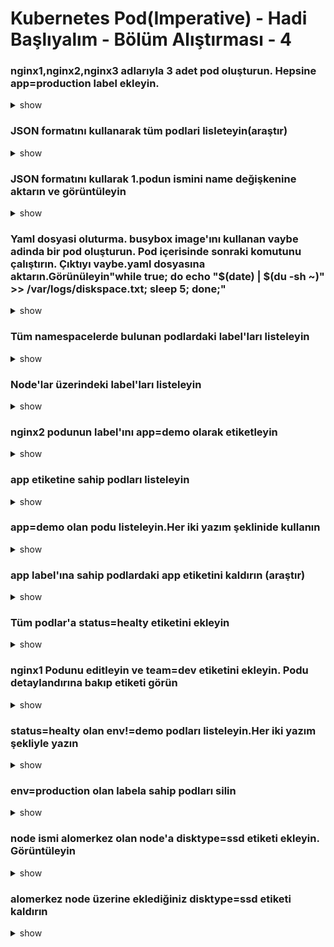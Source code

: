 # Kubernetes Pod(Imperative) - Hadi Başlıyalım - Bölüm Alıştırması - 4

### nginx1,nginx2,nginx3 adlarıyla 3 adet pod oluşturun. Hepsine app=production label ekleyin.

<details><summary>show</summary>
<p>

```bash
kubectl run nginx1 --image=nginx --restart=Never --labels=app=production
kubectl run nginx2 --image=nginx --restart=Never --labels=app=production
kubectl run nginx3 --image=nginx --restart=Never --labels=app=production
```

</p>
</details>

### JSON formatını kullanarak tüm podlari lisleteyin(araştır)

<details><summary>show</summary>
<p>

```bash
kubectl get pods -o=jsonpath="{.items[*]['metadata.name']}"
```

</p>
</details>


### JSON formatını kullarak 1.podun ismini name değişkenine aktarın ve görüntüleyin

<details><summary>show</summary>
<p>

```bash
$name=kubectl get pods -o=jsonpath="{.items[1]['metadata.name']}"
echo $name
```

</p>
</details>

### Yaml dosyasi oluturma. busybox image'ını kullanan vaybe adinda bir pod oluşturun. Pod içerisinde sonraki komutunu çalıştırın. Çıktıyı vaybe.yaml dosyasına aktarın.Görünüleyin"while true; do echo "$(date) | $(du -sh ~)" >> /var/logs/diskspace.txt; sleep 5; done;"

<details><summary>show</summary>
<p>

```bash
kubectl run vaybe --image=busybox --restart=Never -o yaml --dry-run -- /bin/sh -c 'while true; do echo "$(date) | $(du -sh ~)" >> /var/logs/diskspace.txt; sleep 5; done;' > vaybe.yaml
cat vaybe.yaml
```

</p>
</details>

### Tüm namespacelerde bulunan podlardaki label'ları listeleyin

<details><summary>show</summary>
<p>

```bash
kubectl get nodes --show-labels --all-namespaces
```

</p>
</details>

### Node'lar üzerindeki label'ları listeleyin

<details><summary>show</summary>
<p>

```bash
kubectl get pods --show-labels
```

</p>
</details>


### nginx2 podunun label'ını app=demo olarak etiketleyin

<details><summary>show</summary>
<p>

```bash
kubectl label po nginx2 app=demo --overwrite
```

</p>
</details>


### app etiketine sahip podları listeleyin

<details><summary>show</summary>
<p>

```bash
kubectl get po -L app
```

</p>
</details>

### app=demo olan podu listeleyin.Her iki yazım şeklinide kullanın

<details><summary>show</summary>
<p>

```bash
kubectl get po -l app=demo
# or
kubectl get po -l 'app in (demo)'
```

</p>
</details>

### app label'ına sahip podlardaki app etiketini kaldırın (araştır)

<details><summary>show</summary>
<p>

```bash
kubectl label po nginx1 nginx2 nginx3 app-
# veya
kubectl label po nginx{1..3} app-
```

</p>
</details>

### Tüm podlar'a status=healty etiketini ekleyin

<details><summary>show</summary>
<p>

```bash
kubectl label pods --all status=healthy
```

</p>
</details>


### nginx1 Podunu editleyin ve team=dev etiketini ekleyin. Podu detaylandırına bakıp etiketi görün

<details><summary>show</summary>
<p>

```bash
kubectl run busybox --image=busybox --command --restart=Never -- env
kubectl logs busybox
```

</p>
</details>

### status=healty olan env!=demo podları listeleyin.Her iki yazım şekliyle yazın

<details><summary>show</summary>
<p>

```bash
kubectl get po -l "status=healty,env!=demo"
#veya
kubectl get po -l "status in (healty),env notin (demo)"
```

</p>
</details>

### env=production olan labela sahip podları silin

<details><summary>show</summary>
<p>

```bash
kubectl delete pods -l "env=production"
```

</p>
</details>

### node ismi alomerkez olan node'a disktype=ssd etiketi ekleyin. Görüntüleyin

<details><summary>show</summary>
<p>

```bash
kubectl label nodes alomerkez disktype=ssd
kubectl describe node alomerkez
#veya
kubectl get nodes --show-labels
```

</p>
</details>


### alomerkez node üzerine eklediğiniz disktype=ssd etiketi kaldırın

<details><summary>show</summary>
<p>

```bash
kubectl label node alomerkez disktype-
```

</p>
</details>
